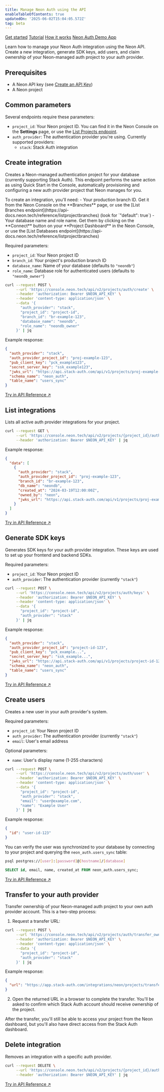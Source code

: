 ```yaml
---
title: Manage Neon Auth using the API
enableTableOfContents: true
updatedOn: '2025-06-02T15:04:05.572Z'
tag: beta
---
```


<FeatureBetaProps feature_name="Neon Auth" />

<InfoBlock>
  <DocsList title="Related docs" theme="docs">
    <a href="/docs/guides/neon-auth">Get started</a>
    <a href="/docs/guides/neon-auth-demo">Tutorial</a>
    <a href="/docs/guides/neon-auth-how-it-works">How it works</a>
  </DocsList>

  <DocsList title="Sample project" theme="repo">
    <a href="https://github.com/neondatabase-labs/neon-auth-demo-app">Neon Auth Demo App</a>
  </DocsList>
</InfoBlock>

Learn how to manage your Neon Auth integration using the Neon API. Create a new integration, generate SDK keys, add users, and claim ownership of your Neon-managed auth project to your auth provider.

## Prerequisites

- A Neon API key (see [Create an API Key](/docs/manage/api-keys#create-an-organization-api-key))
- A Neon project

## Common parameters

Several endpoints require these parameters:

- `project_id`: Your Neon project ID. You can find it in the Neon Console on the **Settings** page, or use the [List Projects endpoint](https://api-docs.neon.tech/reference/listprojects).
- `auth_provider`: The authentication provider you're using. Currently supported providers:
  - `stack`: Stack Auth integration

## Create integration

Creates a Neon-managed authentication project for your database (currently supporting Stack Auth). This endpoint performs the same action as using Quick Start in the Console, automatically provisioning and configuring a new auth provider project that Neon manages for you.

<Admonition type="note">
To create an integration, you'll need:
- Your production branch ID. Get it from the Neon Console on the **Branches** page, or use the [List Branches endpoint](https://api-docs.neon.tech/reference/listprojectbranches) (look for `"default": true`)
- Your database name and role name. Get them by clicking on the **Connect** button on your **Project Dashboard** in the Neon Console, or use the [List Databases endpoint](https://api-docs.neon.tech/reference/listprojectbranches)
</Admonition>

Required parameters:

- `project_id`: Your Neon project ID
- `branch_id`: Your project's production branch ID
- `database_name`: Name of your database (defaults to `"neondb"`)
- `role_name`: Database role for authenticated users (defaults to `"neondb_owner"`)

```bash shouldWrap
curl --request POST \
     --url 'https://console.neon.tech/api/v2/projects/auth/create' \
     --header 'authorization: Bearer $NEON_API_KEY' \
     --header 'content-type: application/json' \
     --data '{
       "auth_provider": "stack",
       "project_id": "project-id",
       "branch_id": "br-example-123",
       "database_name": "neondb",
       "role_name": "neondb_owner"
     }' | jq
```

Example response:

```json shouldWrap
{
  "auth_provider": "stack",
  "auth_provider_project_id": "proj-example-123",
  "pub_client_key": "pck_example123",
  "secret_server_key": "ssk_example123",
  "jwks_url": "https://api.stack-auth.com/api/v1/projects/proj-example-123/.well-known/jwks.json",
  "schema_name": "neon_auth",
  "table_name": "users_sync"
}
```

[Try in API Reference ↗](https://api-docs.neon.tech/reference/createneonauthintegration)

## List integrations

Lists all active auth provider integrations for your project.

```bash shouldWrap
curl --request GET \
     --url 'https://console.neon.tech/api/v2/projects/{project_id}/auth/integrations' \
     --header 'authorization: Bearer $NEON_API_KEY' | jq
```

Example response:

```json shouldWrap
{
  "data": [
    {
      "auth_provider": "stack",
      "auth_provider_project_id": "proj-example-123",
      "branch_id": "br-example-123",
      "db_name": "neondb",
      "created_at": "2024-03-19T12:00:00Z",
      "owned_by": "neon",
      "jwks_url": "https://api.stack-auth.com/api/v1/projects/proj-example-123/.well-known/jwks.json"
    }
  ]
}
```

[Try in API Reference ↗](https://api-docs.neon.tech/reference/listneonauthintegrations)

## Generate SDK keys

Generates SDK keys for your auth provider integration. These keys are used to set up your frontend and backend SDKs.

Required parameters:

- `project_id`: Your Neon project ID
- `auth_provider`: The authentication provider (currently `"stack"`)

```bash shouldWrap
curl --request POST \
     --url 'https://console.neon.tech/api/v2/projects/auth/keys' \
     --header 'authorization: Bearer $NEON_API_KEY' \
     --header 'content-type: application/json' \
     --data '{
       "project_id": "project-id",
       "auth_provider": "stack"
     }' | jq
```

Example response:

```json shouldWrap
{
  "auth_provider": "stack",
  "auth_provider_project_id": "project-id-123",
  "pub_client_key": "pck_example...",
  "secret_server_key": "ssk_example...",
  "jwks_url": "https://api.stack-auth.com/api/v1/projects/project-id-123/.well-known/jwks.json",
  "schema_name": "neon_auth",
  "table_name": "users_sync"
}
```

[Try in API Reference ↗](https://api-docs.neon.tech/reference/createneonauthprovidersdkkeys)

## Create users

Creates a new user in your auth provider's system.

Required parameters:

- `project_id`: Your Neon project ID
- `auth_provider`: The authentication provider (currently `"stack"`)
- `email`: User's email address

Optional parameters:

- `name`: User's display name (1-255 characters)

```bash shouldWrap
curl --request POST \
     --url 'https://console.neon.tech/api/v2/projects/auth/user' \
     --header 'authorization: Bearer $NEON_API_KEY' \
     --header 'content-type: application/json' \
     --data '{
       "project_id": "project-id",
       "auth_provider": "stack",
       "email": "user@example.com",
       "name": "Example User"
     }' | jq
```

Example response:

```json shouldWrap
{
  "id": "user-id-123"
}
```

You can verify the user was synchronized to your database by connecting to your project and querying the `neon_auth.users_sync` table:

```bash shouldWrap
psql postgres://[user]:[password]@[hostname]/[database]
```

```sql shouldWrap
SELECT id, email, name, created_at FROM neon_auth.users_sync;
```

[Try in API Reference ↗](https://api-docs.neon.tech/reference/createneonauthnewuser)

## Transfer to your auth provider

Transfer ownership of your Neon-managed auth project to your own auth provider account. This is a two-step process:

1. Request a transfer URL:

```bash shouldWrap
curl --request POST \
     --url 'https://console.neon.tech/api/v2/projects/auth/transfer_ownership' \
     --header 'authorization: Bearer $NEON_API_KEY' \
     --header 'content-type: application/json' \
     --data '{
       "project_id": "project-id",
       "auth_provider": "stack"
     }' | jq
```

Example response:

```json shouldWrap
{
  "url": "https://app.stack-auth.com/integrations/neon/projects/transfer/confirm?code=example123"
}
```

2. Open the returned URL in a browser to complete the transfer. You'll be asked to confirm which Stack Auth account should receive ownership of the project.

<Admonition type="note">
After the transfer, you'll still be able to access your project from the Neon dashboard, but you'll also have direct access from the Stack Auth dashboard.
</Admonition>

## Delete integration

Removes an integration with a specific auth provider.

```bash shouldWrap
curl --request DELETE \
     --url 'https://console.neon.tech/api/v2/projects/{project_id}/auth/integration/{auth_provider}' \
     --header 'authorization: Bearer $NEON_API_KEY' | jq
```

[Try in API Reference ↗](https://api-docs.neon.tech/reference/deleteneonauthintegration)
